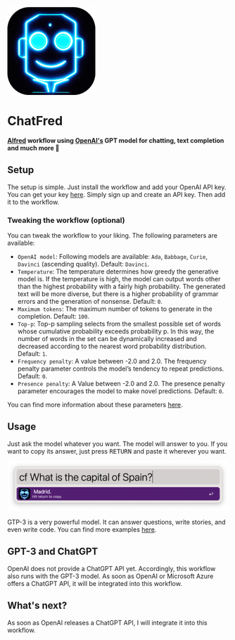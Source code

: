 ![chatfred](assets/images/chatfred.png)

# ChatFred
**[Alfred](https://www.alfredapp.com/) workflow using [OpenAI's](https://openai.com/) GPT model for chatting, text completion and much more 🤖**

## Setup
The setup is simple. Just install the workflow and add your OpenAI API key. You can get your key [here](https://beta.openai.com/signup). Simply sign up and create an API key. Then add it to the workflow.

### Tweaking the workflow (optional)
You can tweak the workflow to your liking. The following parameters are available:
- `OpenAI model`: Following models are available: `Ada`, `Babbage`, `Curie`, `Davinci` (ascending quality). Default: `Davinci`.
- `Temperature`: The temperature determines how greedy the generative model is. If the temperature is high, the model can output words other than the highest probability with a fairly high probability. The generated text will be more diverse, but there is a higher probability of grammar errors and the generation of nonsense. Default: `0`.
- `Maximum tokens`: The maximum number of tokens to generate in the completion. Default: `100`.
- `Top-p`: Top-p sampling selects from the smallest possible set of words whose cumulative probability exceeds probability p. In this way, the number of words in the set can be dynamically increased and decreased according to the nearest word probability distribution. Default: `1`.
- `Frequency penalty`: A value between -2.0 and 2.0. The frequency penalty parameter controls the model’s tendency to repeat predictions. Default: `0`.
- `Presence penalty`: A Value between -2.0 and 2.0. The presence penalty parameter encourages the model to make novel predictions. Default: `0`.

 You can find more information about these parameters [here](https://platform.openai.com/docs/api-reference/completions/create).

## Usage
Just ask the model whatever you want. The model will answer to you. If you want to copy its answer, just press <kbd>RETURN</kbd> and paste it wherever you want.

![Screenshot](assets/images/screenshot.png)

GTP-3 is a very powerful model. It can answer questions, write stories, and even write code. You can find more examples [here](https://platform.openai.com/examples).

## GPT-3 and ChatGPT
OpenAI does not provide a ChatGPT API yet. Accordingly, this workflow also runs with the GPT-3 model. As soon as OpenAI or Microsoft Azure offers a ChatGPT API, it will be integrated into this workflow.

## What's next?
As soon as OpenAI releases a ChatGPT API, I will integrate it into this workflow.
